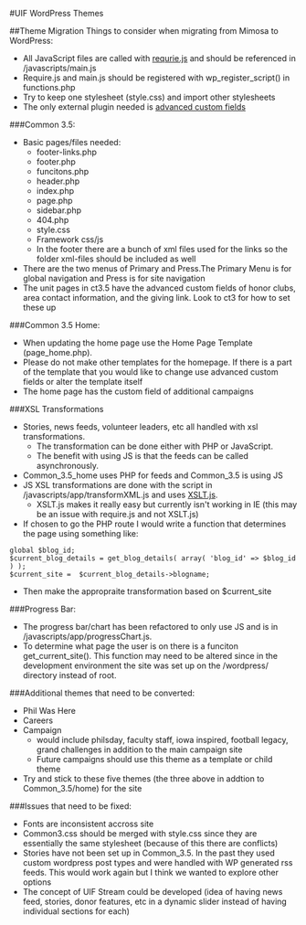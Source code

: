 #UIF WordPress Themes

##Theme Migration 
Things to consider when migrating from Mimosa to WordPress:
- All JavaScript files are called with [requrie.js](http://requirejs.org/) and should be referenced in /javascripts/main.js
- Require.js and main.js should be registered with wp_register_script() in functions.php 
- Try to keep one stylesheet (style.css) and import other stylesheets
- The only external plugin needed is [advanced custom fields](http://www.advancedcustomfields.com/) 
 
###Common 3.5: 
- Basic pages/files needed:
	- footer-links.php
	- footer.php
	- funcitons.php
	- header.php
	- index.php
	- page.php
	- sidebar.php
	- 404.php 
	- style.css
	- Framework css/js   
	- In the footer there are a bunch of xml files used for the links so the folder xml-files should be included as well 
- There are the two menus of Primary and Press.The Primary Menu is for global navigation and Press is for site navigation 
- The unit pages in ct3.5 have the advanced custom fields of honor clubs, area contact information, and the giving link. Look to ct3 for how to set these up

###Common 3.5 Home:
- When updating the home page use the Home Page Template (page_home.php). 
- Please do not make other templates for the homepage. If there is a part of the template that you would like to change use advanced custom fields or alter the template itself
- The home page has the custom field of additional campaigns 

###XSL Transformations 
- Stories, news feeds, volunteer leaders, etc all handled with xsl transformations. 
	- The transformation can be done either with PHP or JavaScript. 
	- The benefit with using JS is that the feeds can be called asynchronously. 
- Common_3.5_home uses PHP for feeds and Common_3.5 is using JS   
- JS XSL transformations are done with the script in /javascripts/app/transformXML.js and uses [XSLT.js](http://johannburkard.de/software/xsltjs/). 
	- XSLT.js makes it really easy but currently isn't working in IE (this may be an issue with require.js and not XSLT.js)
- If chosen to go the PHP route I would write a function that determines the page using something like:
```
global $blog_id;
$current_blog_details = get_blog_details( array( 'blog_id' => $blog_id ) );
$current_site =  $current_blog_details->blogname;
```
- Then make the appropraite transformation based on $current_site  

###Progress Bar:
- The progress bar/chart has been refactored to only use JS and is in /javascripts/app/progressChart.js. 
- To determine what page the user is on there is a funciton get_current_site(). This function may need to be altered since in the development environment the site was set up on the /wordpress/ directory instead of root.

###Additional themes that need to be converted:
- Phil Was Here
- Careers
- Campaign 
	- would include philsday, faculty staff, iowa inspired, football legacy, grand challenges in addition to the main campaign site
	- Future campaigns should use this theme as a template or child theme 
- Try and stick to these five themes (the three above in addtion to Common_3.5/home) for the site 

###Issues that need to be fixed:
- Fonts are inconsistent accross site
- Common3.css should be merged with style.css since they are essentially the same stylesheet (because of this there are conflicts) 
- Stories have not been set up in Common_3.5. In the past they used custom wordpress post types and were handled with WP generated rss feeds. This would work again but I think we wanted to explore other options
- The concept of UIF Stream could be developed (idea of having news feed, stories, donor features, etc in a dynamic slider instead of having individual sections for each) 

